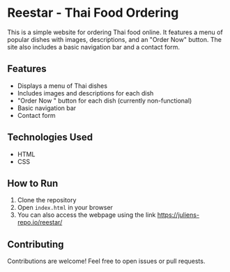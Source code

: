 # Reestar - Thai Food Ordering
This is a simple website for ordering Thai food online. It features a menu of popular dishes with images, descriptions, and an "Order Now" button. The site also includes a basic navigation bar and a contact form.
## Features
*   Displays a menu of Thai dishes
*   Includes images and descriptions for each dish
*   "Order Now
" button for each dish (currently non-functional)
*   Basic navigation bar
*   Contact form
## Technologies Used
*   HTML
*   CSS
## How to Run
1.  Clone the repository
2.  Open `index.html` in your browser
3.  You can also access the webpage using the link https://juliens-repo.io/reestar/
## Contributing
Contributions are welcome! Feel
 free to open issues or pull requests.
